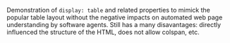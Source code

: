 Demonstration of `display: table` and related properties to mimick the popular table layout without the negative impacts on 
automated web page understanding by software agents.
Still has a many disavantages: directly influenced the structure of the HTML, does not allow colspan, etc.